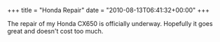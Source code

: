+++
title = "Honda Repair"
date = "2010-08-13T06:41:32+00:00"
+++

The repair of my Honda CX650 is officially underway.  Hopefully it goes great and doesn't cost too much.
			
